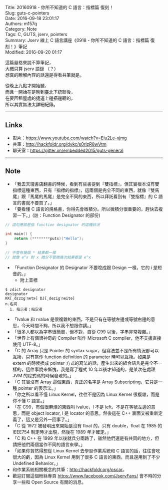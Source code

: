 Title: 20160918 - 你所不知道的 C 語言：指標篇 復刻！  
Slug: guts-c-pointers  
Date: 2016-09-18 23:01:17  
Authors: m157q  
Category: Note  
Tags: C, GUTS, jserv, pointers  
Summary: Jserv 線上 C 語言講座《0918 - 你所不知道的 C 語言：指標篇 復刻！》筆記  
Modified: 2016-09-20 01:17  
  
  
這篇嚴格來說不算筆記，  
大概只算 jserv 語錄 （？）  
想真的瞭解內容的話還是得看共筆就是。  
  
從晚上九點才開始聽，  
而且一開始在是剛到臺北下統聯後，  
在要回租屋處的捷運上邊搭邊聽的，  
所以其實無法太詳細紀錄。  
  
---  
  
## Links  
  
+ 影片：<https://www.youtube.com/watch?v=Eiu2Le-xjmg>  
+ 共筆：<http://hackfoldr.org/dykc/s0rlzR8wVtm>  
+ 聊天室：<https://gitter.im/embedded2015/guts-general>  
  
---  
  
## Note  
  
+ 「我去天瓏書店翻書的時候，看到有些書提到『雙指標』，但其實根本沒有雙指標這種東西，只有『指標的指標』，這兩個是完全不同的東西，就像『雙馬尾』跟『馬尾的馬尾』是完全不同的東西，所以拜託看到有『雙指標』的 C 語言的書就不要買了。」  
+ 「要看懂 C 語言的規格書，你得先會微積分。所以微積分很重要的，趕快去複習一下。」(註：Function Designator 的部份)  
```c  
// 這句應該是指 function designator 的這種狀況  
  
int main() {  
    return (********puts)("Hello");  
}  
  
// 不管有幾個 * 結果都一樣  
// 就像 e^x 對 x 微分不管微幾次結果都是 e^x  
```  
+ 「Function Designator 的 Designator 不要唸成跟 Design 一樣，它的 i 是短音的。」  
    + 附上音標  
```  
$ zdict designator  
designator  
KK[͵dɛzɪgˋnetɚ] DJ[͵dezigˋneitə]  
n.名詞  
  1. 指示者；指定者  
```  
+ 「lvalue 和 rvalue 是很複雜的東西，不是只有在等號左邊或等號右邊的意思，今天時間不夠，所以我不想跟你講。」  
+ 「很多人都以為字串很簡單，但不對，自從 C99 以後，字串非常複雜。」  
+ 「世界上有個很神奇的 Compiler 叫作 Microsoft C compiler，他不支援直接使用 UTF-8。」  
+ 「C 的 Array 只是 Pointer 的 syntax sugar，但寫法並不是所有情況都可以互換，只有當作 function definition 的 parameter 時可以互換。如果是 extern 的時候換成 pointer 方式的寫法的話，產生出來的組合語言是完全不一樣的，這件事說來慚愧，我是寫了程式 10 年以後才知道的，是某次在處理 JVM 的程式碼的時候發現的。」  
+ 「C 其實沒有 Array 這個東西，真正的名字是 Array Subscripting，它只是一種 pointer 的表示法。」  
+ 「你之所以看不懂 Linux Kernel，往往不是因為 Linux Kernel 很複雜，而是你不懂 C 語言。」  
+ 「在 C99，有個很麻煩的東西叫 lvalue，l 不是 left，不是在等號左邊的意思，而是 object locator, l 是 locator 的意思。然後這在 C++ 裏面又被重新定義了，這又是另外一回事了。」  
+ 「C 從 1972 被發明出來開始是沒有 float 的，只有 double，float 在 1985 的 IEEE754 制定時才出現，然後在 1989 年才確定。」  
+ 「C 和 C++ 在 1999 年以後就兵分兩路了，雖然他們還是有共同的地方，但請把他們兩個當作不同的語言來學。」  
+ 「如果你貿然得想從 Linux Kernel 去學習作業系統和 C 語言的話，往往會吃很大的虧，因為 Linux Kernel 用到了很多 C 語言的東西，而且還用到了不少 Undefined Behavior。」  
+ 和作業系統相關概念的共筆：<http://hackfoldr.org/oscar>。  
+ 歡迎訂閱這個粉絲專頁 <https://www.facebook.com/JservFans/> 會不時的分享一些和 Open Source 有關的消息。  
